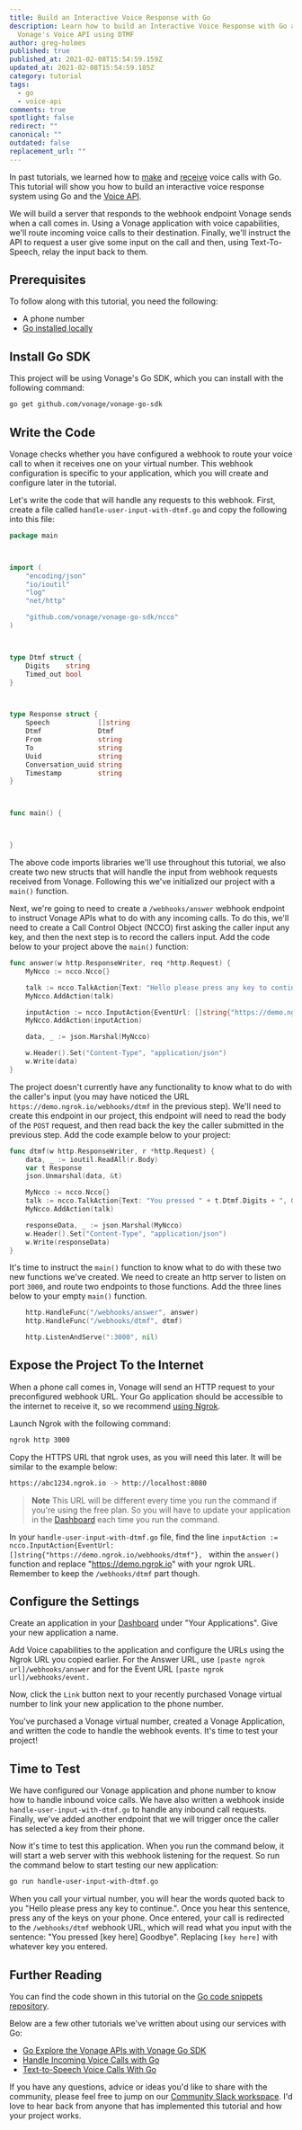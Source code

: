 ```yaml
---
title: Build an Interactive Voice Response with Go
description: Learn how to build an Interactive Voice Response with Go and
  Vonage's Voice API using DTMF
author: greg-holmes
published: true
published_at: 2021-02-08T15:54:59.159Z
updated_at: 2021-02-08T15:54:59.185Z
category: tutorial
tags:
  - go
  - voice-api
comments: true
spotlight: false
redirect: ""
canonical: ""
outdated: false
replacement_url: ""
---
```



In past tutorials, we learned how to [make](https://learn.vonage.com/blog/2020/11/25/text-to-speech-voice-calls-with-go) and [receive](https://learn.vonage.com/blog/2020/12/03/handle-an-incoming-call-with-go) voice calls with Go. This tutorial will show you how to build an interactive voice response system using Go and the [Voice API](https://developer.nexmo.com/voice/voice-api/overview). 



We will build a server that responds to the webhook endpoint Vonage sends when a call comes in. Using a Vonage application with voice capabilities, we'll route incoming voice calls to their destination. Finally, we'll instruct the API to request a user give some input on the call and then, using Text-To-Speech, relay the input back to them.



## Prerequisites



To follow along with this tutorial, you need the following:



* A phone number
* [Go installed locally](https://golang.org/)


<sign-up number></sign-up>



## Install Go SDK



This project will be using Vonage's Go SDK, which you can install with the following command:



```bash
go get github.com/vonage/vonage-go-sdk
```



## Write the Code



Vonage checks whether you have configured a webhook to route your voice call to when it receives one on your virtual number. This webhook configuration is specific to your application, which you will create and configure later in the tutorial.



Let's write the code that will handle any requests to this webhook. 
First, create a file called `handle-user-input-with-dtmf.go` and copy the following into this file:



```go
package main



import (
    "encoding/json"
    "io/ioutil"
    "log"
    "net/http"

    "github.com/vonage/vonage-go-sdk/ncco"
)



type Dtmf struct {
    Digits    string
    Timed_out bool
}



type Response struct {
    Speech            []string
    Dtmf              Dtmf
    From              string
    To                string
    Uuid              string
    Conversation_uuid string
    Timestamp         string
}



func main() {



}
```

The above code imports libraries we'll use throughout this tutorial, we also create two new structs that will handle the input from webhook requests received from Vonage. Following this we've initialized our project with a `main()` function.

Next, we're going to need to create a `/webhooks/answer` webhook endpoint to instruct Vonage APIs what to do with any incoming calls. To do this, we'll need to create a Call Control Object (NCCO) first asking the caller input any key, and then the next step is to record the callers input. Add the code below to your project above the `main()` function:

```go
func answer(w http.ResponseWriter, req *http.Request) {
    MyNcco := ncco.Ncco{}

    talk := ncco.TalkAction{Text: "Hello please press any key to continue."}
    MyNcco.AddAction(talk)

    inputAction := ncco.InputAction{EventUrl: []string{"https://demo.ngrok.io/webhooks/dtmf"}, Dtmf: &ncco.DtmfInput{MaxDigits: 1}}
    MyNcco.AddAction(inputAction)

    data, _ := json.Marshal(MyNcco)

    w.Header().Set("Content-Type", "application/json")
    w.Write(data)
}
```

The project doesn't currently have any functionality to know what to do with the caller's input (you may have noticed the URL `https://demo.ngrok.io/webhooks/dtmf` in the previous step). We'll need to create this endpoint in our project, this endpoint will need to read the body of the `POST` request, and then read back the key the caller submitted in the previous step. Add the code example below to your project:

```go
func dtmf(w http.ResponseWriter, r *http.Request) {
    data, _ := ioutil.ReadAll(r.Body)
    var t Response
    json.Unmarshal(data, &t)

    MyNcco := ncco.Ncco{}
    talk := ncco.TalkAction{Text: "You pressed " + t.Dtmf.Digits + ", Goodbye"}
    MyNcco.AddAction(talk)

    responseData, _ := json.Marshal(MyNcco)
    w.Header().Set("Content-Type", "application/json")
    w.Write(responseData)
}
```

It's time to instruct the `main()` function to know what to do with these two new functions we've created. We need to create an http server to listen on port `3000`, and route two endpoints to those functions. Add the three lines below to your empty `main()` function.

```go
    http.HandleFunc("/webhooks/answer", answer)
    http.HandleFunc("/webhooks/dtmf", dtmf)

    http.ListenAndServe(":3000", nil)
```

## Expose the Project To the Internet

When a phone call comes in, Vonage will send an HTTP request to your preconfigured webhook URL. Your Go application should be accessible to the internet to receive it, so we recommend [using Ngrok](https://learn.vonage.com/blog/2017/07/04/local-development-nexmo-ngrok-tunnel-dr).

Launch Ngrok with the following command:

```bash
ngrok http 3000
```

Copy the HTTPS URL that ngrok uses, as you will need this later. It will be similar to the example below:

```bash
https://abc1234.ngrok.io -> http://localhost:8080
```

> **Note** This URL will be different every time you run the command if you're using the free plan. So you will have to update your application in the [Dashboard](https://dashboard.nexmo.com/applications) each time you run the command.

In your `handle-user-input-with-dtmf.go` file, find the line `inputAction := ncco.InputAction{EventUrl: []string{"https://demo.ngrok.io/webhooks/dtmf"}, ` within the `answer()` function and replace "https://demo.ngrok.io" with your ngrok URL. Remember to keep the `/webhooks/dtmf` part though. 

## Configure the Settings

Create an application in your [Dashboard](https://dashboard.nexmo.com/) under "Your Applications". Give your new application a name.

Add Voice capabilities to the application and configure the URLs using the Ngrok URL you copied earlier. For the Answer URL, use `[paste ngrok url]/webhooks/answer` and for the Event URL `[paste ngrok url]/webhooks/event.`

Now, click the `Link` button next to your recently purchased Vonage virtual number to link your new application to the phone number.

You've purchased a Vonage virtual number, created a Vonage Application, and written the code to handle the webhook events. It's time to test your project!

## Time to Test

We have configured our Vonage application and phone number to know how to handle inbound voice calls. We have also written a webhook inside `handle-user-input-with-dtmf.go` to handle any inbound call requests. Finally, we've added another endpoint that we will trigger once the caller has selected a key from their phone. 

Now it's time to test this application. When you run the command below, it will start a web server with this webhook listening for the request. So run the command below to start testing our new application:

```bash
go run handle-user-input-with-dtmf.go
```

When you call your virtual number, you will hear the words quoted back to you "Hello please press any key to continue.". Once you hear this sentence, press any of the keys on your phone. Once entered, your call is redirected to the `/webhooks/dtmf` webhook URL, which will read what you input with the sentence: "You pressed [key here] Goodbye". Replacing `[key here]` with whatever key you entered.

## Further Reading

You can find the code shown in this tutorial on the [Go code snippets repository](https://github.com/Vonage/vonage-go-code-snippets/blob/master/voice/handle-user-input-with-dtmf.go).

Below are a few other tutorials we've written about using our services with Go:
- [Go Explore the Vonage APIs with Vonage Go SDK](https://learn.vonage.com/blog/2020/09/30/go-explore-the-vonage-apis-with-vonage-go-sdk)
- [Handle Incoming Voice Calls with Go](https://learn.vonage.com/blog/2020/12/03/handle-an-incoming-call-with-go)
- [Text-to-Speech Voice Calls With Go](https://learn.vonage.com/blog/2020/11/25/text-to-speech-voice-calls-with-go)

If you have any questions, advice or ideas you'd like to share with the community, please feel free to jump on our [Community Slack workspace](https://developer.nexmo.com/community/slack). I'd love to hear back from anyone that has implemented this tutorial and how your project works.